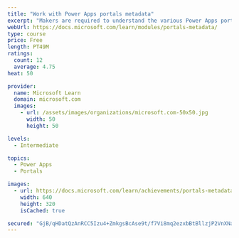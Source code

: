```yaml
---
title: "Work with Power Apps portals metadata"
excerpt: "Makers are required to understand the various Power Apps portals metadata components so they can configure the portals app for a variety of unique requirements. This module uses the Portal Management app to configure various portals features by editing the portals metadata."
webUrl: https://docs.microsoft.com/learn/modules/portals-metadata/
type: course
price: Free
length: PT49M
ratings:
  count: 12
  average: 4.75
heat: 50

provider:
  name: Microsoft Learn
  domain: microsoft.com
  images:
    - url: /assets/images/organizations/microsoft.com-50x50.jpg
      width: 50
      height: 50

levels:
  - Intermediate

topics:
  - Power Apps
  - Portals

images:
  - url: https://docs.microsoft.com/learn/achievements/portals-metadata-social.png
    width: 640
    height: 320
    isCached: true

secured: "GjB/qHDatQzAnRCC5Izu4+ZmkgsBcAse9t/f7Vi8mq2ezxbBtBllzjP2VnXNa+VpbYhNr+OF54DbtMD/pp4hRFDSOr5tqdCuwcnf5/M1MBVjzHoWrFMQ/TRjxuPYRzIpln9fgwpy23vOdmvg30f4N3xB/mLWnpBngUmO+F8u1vmOvbZChqj70xDey1auMwJR7jxv8PgJWZyRWSLOlBYV695R1ZvvKNvRSpT6hhZSny9yg1vCpWMP+ZesENsSZXHgHZTjP1SHrfmYILkUiAAphpWX+IIhq8CkcHHrsgO3LF1AN7FLS5zBCTsv+sbyfxMYVCbJ97yfTcpsKyqIN/dPRUl/FLnU3hITdHZYlWNK8VjYmCs1cIxcqyepcGK6a0atquAHkoBNH+ZkMY5OvnqYPj1zbxDxLhTWDtHAHFUyijo=;6fWLCLHXMQKquPI+Tabcuw=="
---
```


